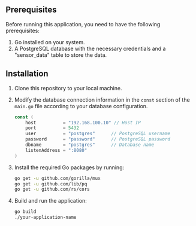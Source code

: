 
## Prerequisites

Before running this application, you need to have the following prerequisites:

1. Go installed on your system.
2. A PostgreSQL database with the necessary credentials and a "sensor_data" table to store the data.

## Installation

1. Clone this repository to your local machine.
2. Modify the database connection information in the `const` section of the `main.go` file according to your database configuration.

   ```go
   const (
       host          = "192.168.100.10" // Host IP
       port          = 5432
       user          = "postgres"      // PostgreSQL username
       password      = "password"      // PostgreSQL password
       dbname        = "postgres"      // Database name
       listenAddress = ":8080"
   )
   ```

3. Install the required Go packages by running:

   ```bash
   go get -u github.com/gorilla/mux
   go get -u github.com/lib/pq
   go get -u github.com/rs/cors
   ```

4. Build and run the application:

   ```bash
   go build
   ./your-application-name
   ```

